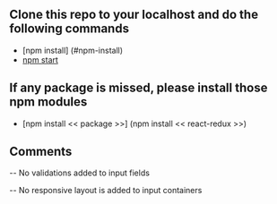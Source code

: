 

## Clone this repo to your localhost and do the following commands
  - [npm install] (#npm-install)
  - [npm start](#npm-start)

## If any package is missed, please install those npm modules
  - [npm install << package >>] (npm install << react-redux >>)


## Comments

 -- No validations added to input fields 
 
 -- No responsive layout is added to input containers
